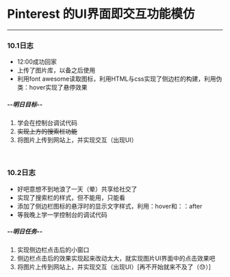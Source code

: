 # Pinterest 的UI界面即交互功能模仿
<hr>

### 10.1日志
<ul>
    <li>12:00成功回家</li>
    <li>上传了图片库，以备之后使用</li>
    <li>利用font awesome读取图标，利用HTML与css实现了侧边栏的构建，利用伪类：hover实现了悬停效果</li>
</ul>

##### --明日目标--
<ol>
    <li>学会在控制台调试代码</li>
    <li><s>实现上方的搜索栏功能</s></li>
    <li>将图片上传到网站上，并实现交互（出现UI）</li>
</ol>
<br>

### 10.2日志
<ul>
    <li>好吧意想不到地浪了一天（晕）共享给社交了</li>
    <li>实现了搜索栏的样式，但不能用，只能看</li>
    <li>添加了侧边栏图标的悬浮时的显示文字样式，利用：hover和：：after</li>
    <li>等我晚上学一学控制台的调试代码</li>
</ul>

##### --明日任务--
<ol>
    <li>实现侧边栏点击后的小窗口</li>
    <li>侧边栏点击后的效果实现起来改动太大，就实现图片UI界面中的点击效果吧</li>
    <li>将图片上传到网站上，并实现交互（出现UI）[再不开始就来不及了（😓）]</li>
</ol>